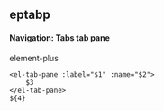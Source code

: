 ## eptabp
#### Navigation: Tabs tab pane
element-plus <el-tab-pane>
```
<el-tab-pane :label="$1" :name="$2">
	$3
</el-tab-pane>
${4}
```